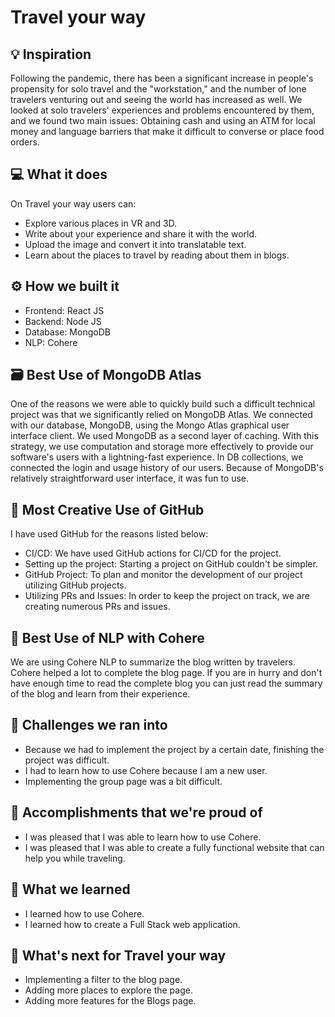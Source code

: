 # Travel your way

## 💡 Inspiration

Following the pandemic, there has been a significant increase in people's propensity for solo travel and the "workstation," and the number of lone travelers venturing out and seeing the world has increased as well. We looked at solo travelers' experiences and problems encountered by them, and we found two main issues: Obtaining cash and using an ATM for local money and language barriers that make it difficult to converse or place food orders.

## 💻 What it does

On Travel your way users can:

- Explore various places in VR and 3D.
- Write about your experience and share it with the world.
- Upload the image and convert it into translatable text.
- Learn about the places to travel by reading about them in blogs.

## ⚙️ How we built it

- Frontend: React JS
- Backend: Node JS
- Database: MongoDB
- NLP: Cohere

## 🗃️ Best Use of MongoDB Atlas

One of the reasons we were able to quickly build such a difficult technical project was that we significantly relied on MongoDB Atlas. We connected with our database, MongoDB, using the Mongo Atlas graphical user interface client. We used MongoDB as a second layer of caching. With this strategy, we use computation and storage more effectively to provide our software's users with a lightning-fast experience. In DB collections, we connected the login and usage history of our users. Because of MongoDB's relatively straightforward user interface, it was fun to use.

## 🤝 Most Creative Use of GitHub

I have used GitHub for the reasons listed below:

- CI/CD: We have used GitHub actions for CI/CD for the project.
- Setting up the project: Starting a project on GitHub couldn't be simpler.
- GitHub Project: To plan and monitor the development of our project utilizing GitHub projects.
- Utilizing PRs and Issues: In order to keep the project on track, we are creating numerous PRs and issues.

## 🤖 Best Use of NLP with Cohere

We are using Cohere NLP to summarize the blog written by travelers. Cohere helped a lot to complete the blog page. If you are in hurry and don't have enough time to read the complete blog you can just read the summary of the blog and learn from their experience.

## 🧠 Challenges we ran into

- Because we had to implement the project by a certain date, finishing the project was difficult.
- I had to learn how to use Cohere because I am a new user.
- Implementing the group page was a bit difficult.

## 🏅 Accomplishments that we're proud of

- I was pleased that I was able to learn how to use Cohere.
- I was pleased that I was able to create a fully functional website that can help you while traveling.

## 📖 What we learned

- I learned how to use Cohere.
- I learned how to create a Full Stack web application.

## 🚀 What's next for Travel your way

- Implementing a filter to the blog page.
- Adding more places to explore the page.
- Adding more features for the Blogs page.
